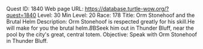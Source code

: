 Quest ID: 1840
Web page URL: https://database.turtle-wow.org/?quest=1840
Level: 30
Min Level: 20
Race: 178
Title: Orm Stonehoof and the Brutal Helm
Description: Orm Stonehoof is respected greatly for his skill.He will make for you the brutal helm.$B$BSeek him out in Thunder Bluff, near the pool by the city's great, central totem.
Objective: Speak with Orm Stonehoof in Thunder Bluff.
